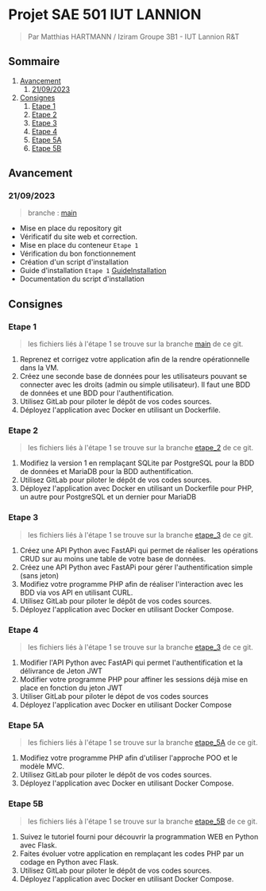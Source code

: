 # Projet SAE 501 IUT LANNION <!-- omit in toc -->

> Par Matthias HARTMANN / Iziram
> Groupe 3B1 - IUT Lannion R&T

## Sommaire <!-- omit in toc -->

1. [Avancement](#avancement)
   1. [21/09/2023](#21092023)
2. [Consignes](#consignes)
   1. [Etape 1](#etape-1)
   2. [Etape 2](#etape-2)
   3. [Etape 3](#etape-3)
   4. [Etape 4](#etape-4)
   5. [Etape 5A](#etape-5a)
   6. [Etape 5B](#etape-5b)

## Avancement

### 21/09/2023

> branche : [main](https://github.com/Iziram/SAE501/tree/main)

- Mise en place du repository git
- Vérificatif du site web et correction.
- Mise en place du conteneur `Etape 1`
- Vérification du bon fonctionnement
- Création d'un script d'installation
- Guide d'installation `Etape 1` [GuideInstallation](https://github.com/Iziram/SAE501/blob/main/GuideInstallation.md)
- Documentation du script d'installation

## Consignes

### Etape 1

> les fichiers liés à l'étape 1 se trouve sur la branche [main](https://github.com/Iziram/SAE501/tree/main) de ce git.

1. Reprenez et corrigez votre application afin de la rendre opérationnelle dans la VM.
2. Créez une seconde base de données pour les utilisateurs pouvant se connecter
   avec les droits (admin ou simple utilisateur). Il faut une BDD de données et une BDD pour
   l'authentification.
3. Utilisez GitLab pour piloter le dépôt de vos codes sources.
4. Déployez l'application avec Docker en utilisant un Dockerfile.

### Etape 2

> les fichiers liés à l'étape 1 se trouve sur la branche [etape_2](https://github.com/Iziram/SAE501/tree/etape_2) de ce git.

1. Modifiez la version 1 en remplaçant SQLite par PostgreSQL pour la BDD de données et MariaDB pour la
   BDD authentification.
2. Utilisez GitLab pour piloter le dépôt de vos codes sources.
3. Déployez l'application avec Docker en utilisant un Dockerfile pour PHP, un autre pour PostgreSQL et un dernier pour MariaDB

### Etape 3

> les fichiers liés à l'étape 1 se trouve sur la branche [etape_3](https://github.com/Iziram/SAE501/tree/etape_3) de ce git.

1. Créez une API Python avec FastAPi qui permet de réaliser les opérations CRUD sur au moins une table de votre base de données.
2. Créez une API Python avec FastAPi pour gérer l'authentification simple (sans jeton)
3. Modifiez votre programme PHP afin de réaliser l'interaction avec les BDD via vos API en utilisant CURL.
4. Utilisez GitLab pour piloter le dépôt de vos codes sources.
5. Déployez l'application avec Docker en utilisant Docker Compose.

### Etape 4

> les fichiers liés à l'étape 1 se trouve sur la branche [etape_3](https://github.com/Iziram/SAE501/tree/etape_4) de ce git.

1. Modifier l'API Python avec FastAPi qui permet l'authentification et la délivrance de Jeton JWT
2. Modifier votre programme PHP pour affiner les sessions déjà mise en place en fonction du jeton JWT
3. Utiliser GitLab pour piloter le dépot de vos codes sources
4. Déployez l'application avec Docker en utilisant Docker Compose

### Etape 5A

> les fichiers liés à l'étape 1 se trouve sur la branche [etape_5A](https://github.com/Iziram/SAE501/tree/etape_5A) de ce git.

1. Modifiez votre programme PHP afin d'utiliser l'approche POO et le modèle MVC.
2. Utilisez GitLab pour piloter le dépôt de vos codes sources.
3. Déployez l'application avec Docker en utilisant Docker Compose.

### Etape 5B

> les fichiers liés à l'étape 1 se trouve sur la branche [etape_5B](https://github.com/Iziram/SAE501/tree/etape_5B) de ce git.

1. Suivez le tutoriel fourni pour découvrir la programmation WEB en Python avec Flask.
2. Faites évoluer votre application en remplaçant les codes PHP par un codage en Python avec Flask.
3. Utilisez GitLab pour piloter le dépôt de vos codes sources.
4. Déployez l'application avec Docker en utilisant Docker Compose.
